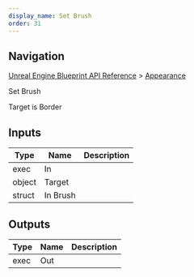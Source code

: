 ```yaml
---
display_name: Set Brush
order: 31
---
```

## Navigation

[Unreal Engine Blueprint API Reference](https://dev.epicgames.com/documentation/en-us/unreal-engine/BlueprintAPI) > [Appearance](https://dev.epicgames.com/documentation/en-us/unreal-engine/BlueprintAPI/Appearance)

Set Brush

Target is Border

## Inputs

| Type | Name | Description |
| --- | --- | --- |
| exec | In |  |
| object | Target |  |
| struct | In Brush |  |

## Outputs

| Type | Name | Description |
| --- | --- | --- |
| exec | Out |  |

